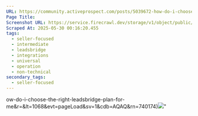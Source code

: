 ```yaml
---
URL: https://community.activeprospect.com/posts/5039672-how-do-i-choose-the-right-leadsbridge-plan-for-me
Page Title: 
Screenshot URL: https://service.firecrawl.dev/storage/v1/object/public/media/screenshot-e25c9c89-6a88-43fd-b55b-95bf41050cb1.png
Scraped At: 2025-05-30 00:16:20.455
tags:
  - seller-focused
  - intermediate
  - leadsbridge
  - integrations
  - universal
  - operation
  - non-technical
secondary_tags:
  - seller-focused
---
```

ow-do-i-choose-the-right-leadsbridge-plan-for-me&r=&lt=1068&evt=pageLoad&sv=1&cdb=AQAQ&rn=740174)![](https://bat.bing.com/action/0?ti=4018451&Ver=2&mid=19b8a71c-283c-4f20-87f2-d2b76a571d8b&bo=2&sid=4b5003e03ceb11f0aae511afb6047d8f&vid=4b508b203ceb11f08195f342eb40f0e1&vids=0&msclkid=N&gtm_tag_source=ua&ec=Client%20ID&el=%2Fposts%2F5039672-how-do-i-choose-the-right-leadsbridge-plan-for-me&gc=USD&tpp=1&en=Y&p=https%3A%2F%2Fcommunity.activeprospect.com%2Fposts%2F5039672-how-do-i-choose-the-right-leadsbridge-plan-for-me&sw=1280&sh=1024&sc=24&evt=custom&cdb=AQAQ&rn=398413)"

